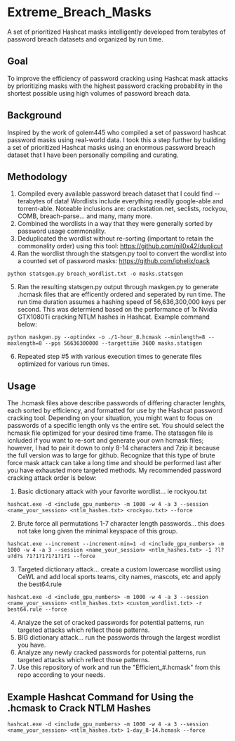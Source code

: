 # Extreme_Breach_Masks
A set of prioritized Hashcat masks intelligently developed from terabytes of password breach datasets and organized by run time.

## Goal
To improve the efficiency of password cracking using Hashcat mask attacks by prioritizing masks with the highest password cracking probability in the shortest possible using high volumes of password breach data.

## Background
Inspired by the work of golem445 who compiled a set of password hashcat password masks using real-world data. I took this a step further by building a set of prioritized Hashcat masks using an enormous password breach dataset that I have been personally compiling and curating.

## Methodology
1) Compiled every available password breach dataset that I could find -- terabytes of data!  Wordlists include everything readily google-able and torrent-able.  Noteable inclusions are: crackstation.net, seclists, rockyou, COMB, breach-parse... and many, many more.
2) Combined the wordlists in a way that they were generally sorted by password usage commonality.
3) Deduplicated the wordlist without re-sorting (important to retain the commonality order) using this tool: https://github.com/nil0x42/duplicut
4) Ran the wordlist through the statsgen.py tool to convert the wordlist into a counted set of password masks: https://github.com/iphelix/pack
```
python statsgen.py breach_wordlist.txt -o masks.statsgen
```
5) Ran the resulting statsgen.py output through maskgen.py to generate .hcmask files that are efficently ordered and seperated by run time. The run time duration assumes a hashing speed of 56,636,300,000 keys per second. This was determiend based on the performance of 1x Nvidia GTX1080Ti cracking NTLM hashes in Hashcat.  Example command below:
```
python maskgen.py --optindex -o ./1-hour_8.hcmask --minlength=8 --maxlength=8 --pps 56636300000 --targettime 3600 masks.statsgen
```
6) Repeated step #5 with various execution times to generate files optimized for various run times.

## Usage
The .hcmask files above describe passwords of differing character lenghts, each sorted by efficiency, and formatted for use by the Hashcat password cracking tool.  Depending on your situation, you might want to focus on passwords of a specific length only vs the entire set.  You should select the hcmask file optimized for your desired time frame.  The statssgen file is icnluded if you want to re-sort and generate your own hcmask files; however, I had to pair it down to only 8-14 characters and 7zip it because the full version was to large for github.  Recognize that this type of brute force mask attack can take a long time and should be performed last after you have exhausted more targeted methods.  My recommended password cracking attack order is below:

1) Basic dictionary attack with your favorite wordlist... ie rockyou.txt
```
hashcat.exe -d <include_gpu_numbers> -m 1000 -w 4 -a 3 --session <name_your_session> <ntlm_hashes.txt> <rockyou.txt> --force
```
2) Brute force all permutations 1-7 character length passwords... this does not take long given the minimal keyspace of this group.
```
hashcat.exe --increment --increment-min=1 -d <include_gpu_numbers> -m 1000 -w 4 -a 3 --session <name_your_session> <ntlm_hashes.txt> -1 ?l?u?d?s ?1?1?1?1?1?1?1 --force
```
3) Targeted dictionary attack... create a custom lowercase wordlist using CeWL and add local sports teams, city names, mascots, etc and apply the best64.rule
```
hashcat.exe -d <include_gpu_numbers> -m 1000 -w 4 -a 3 --session <name_your_session> <ntlm_hashes.txt> <custom_wordlist.txt> -r best64.rule --force
```
4) Analyze the set of cracked passwords for potential patterns, run targeted attacks which reflect those patterns.
5) BIG dictionary attack... run the passwords through the largest wordlist you have.
6) Analyze any newly cracked passwords for potential patterns, run targeted attacks which reflect those patterns.
7) Use this repository of work and run the "Efficient_#.hcmask" from this repo according to your needs.

## Example Hashcat Command for Using the .hcmask to Crack NTLM Hashes
```
hashcat.exe -d <include_gpu_numbers> -m 1000 -w 4 -a 3 --session <name_your_session> <ntlm_hashes.txt> 1-day_8-14.hcmask --force
```
